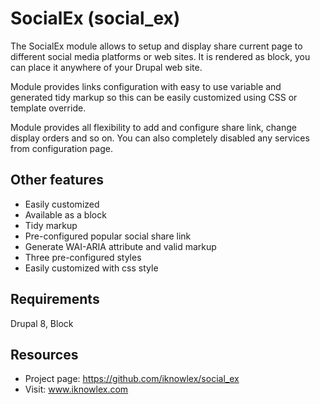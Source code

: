 # SocialEx (social_ex)
The SocialEx module allows to setup and display share current page to different social media platforms or web sites.
It is rendered as block, you can place it anywhere of your Drupal web site.

Module provides links configuration with easy to use variable and generated tidy markup so this can be easily customized using CSS or template override.

Module provides all flexibility to add and configure share link, change display orders and so on. You can also completely disabled any services from configuration page.

## Other features

- Easily customized
- Available as a block
- Tidy markup
- Pre-configured popular social share link
- Generate WAI-ARIA attribute and valid markup
- Three pre-configured styles
- Easily customized with css style
	

## Requirements
Drupal 8, Block


## Resources

- Project page: https://github.com/iknowlex/social_ex
- Visit: www.iknowlex.com
